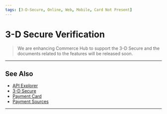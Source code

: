 ```yaml
---
tags: [3-D-Secure, Online, Web, Mobile, Card Not Present]
---
```


# 3-D Secure Verification

<!-- theme: danger -->
> We are enhancing Commerce Hub to support the 3-D Secure and the documents related to the features will be released soon.

---

## See Also

- [API Explorer](../api/?type=post&path=/payments/v1/charges)
- [3-D Secure](?path=docs/Online-Mobile-Digital/3D-Secure/3DSecure.md)
- [Payment Card](?path=docs/Resources/Guides/Payment-Sources/Payment-Card.md)
- [Payment Sources](?path=docs/Resources/Guides/Payment-Sources/Source-Type.md)

---
